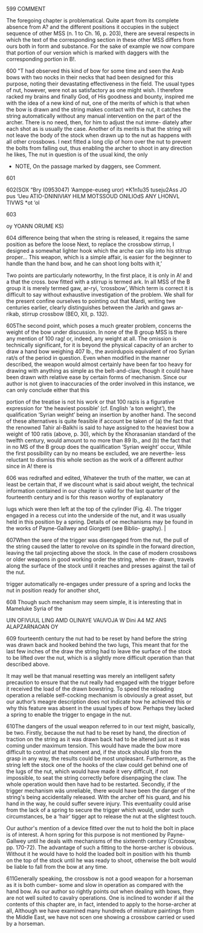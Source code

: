 599 COMMENT


The foregoing chapter is problematical. Quite apart from its complete absence from A? and the different positions it occupies in the subject sequence of other MSS (n. 1 to Ch. 16, p. 203), there are several respects in which the text of the corresponding section in these other MSS differs from ours both in form and substance. For the sake of example we now compare that portion of our version which is marked with daggers with the corresponding portion in B!.

600 "T had observed this kind of bow for some time and seen the Arab bows with two nocks in their necks that had been designed for this purpose, noting their devastating effectiveness in the field. The usual types of nut, however, were not as satisfactory as one might wish. I therefore racked my brains and finally God, of His goodness and bounty, inspired me with the idea of a new kind of nut, one of the merits of which is that when the bow is drawn and the string makes contact with the nut, it catches the string automatically without any manual intervention on the part of the archer. There is no need, then, for him to adjust the nut imme- diately after each shot as is usually the case. Another of its merits is that the string will not leave the body of the stock when drawn up to the nut as happens with all other crossbows.  I next fitted a long clip of horn over the nut to prevent the bolts from falling out, thus enabling the archer to shoot in any direction he likes, The nut in question is of the usual kind, the only


* NOTE, On the passage marked by daggers, see Comment.

601



602(SOX “Bry (0953047) ‘Aamppe-euseg uror) *K1n1u35 tuseju2Ass JO pus ‘Ueu ATIO-DNINIVIAY HILM MOTSSOUD ONILIOdS ANY LHONVL TIVWS *ot ‘ol



603

oy YOANN ORUME KS)

604 difference being that when the string is released, it regains the same position as before the loose Next, to replace the crossbow stirrup, I designed a somewhat lighter hook which the arche can slip into his stitrup proper... This weapon, which is a simple affair, is easier for the beginner to handle than the hand bow, and he can shoot long bolts with it,’


Two points are particularly noteworthy, In the first place, it is only in A! and a that the cross.  bow fitted with a stirrup is termed ark. In all MSS of the B group it is merely termed gaw, ar-ryi, ‘crossbow’, Which term is correct it is difficult to say without exhaustive investigation of the problem. We shall for the present confine ourselves to pointing out that Mardi, writing twe centuries earlier, clearly distinguishes between the Jarkh and gaws ar-rikab, stirrup crossbow (BEO, XII, p. 132).

605The second point, which poses a much greater problem, concerns the weight of the bow under discussion. In none of the B group MSS is there any mention of 100 rag! or, indeed, any weight at all. The omission is technically significant, for it is beyond the physical capacity of an archer to draw a hand bow weighing 407 lb., the avoirdupois equivalent of roo Syrian rat/s of the period in question. Even when modified in the manner described, the weapon would almost certainly have been far too heavy for drawing with anything as simple as the belt-and-claw, though it could have been drawn with relative ease by certain forms of mechanism. Since our author is not given to inaccuracies of the order involved in this instance, we can only conclude either that this

portion of the treatise is not his work or that 100 razis is a figurative expression for ‘the heaviest possible’ (cf. English ‘a ton weight’), the qualification ‘Syrian weight’ being an insertion by another hand. The second of these alternatives is quite feasible if account be taken of (a) the fact that the renowned Tahir al-Balkhi is said to haye assigned to the heaviest bow a weight of 100 ratis (above, p. 30), which by the Khorasanian standard of the twelfth century, would amount to no more than 89 lb., and (b) the fact that in no MS of the B group does the qualification ‘Syrian weight’ occur, While the first possibility can by no means be excluded, we are neverthe- less reluctant to dismiss this whole section as the work of a different author since in A! there is

606 was redrafted and edited, Whatever the truth of the matter, we can at least be certain that, if we discount what is said about weight, the technical information contained in our chapter is valid for the last quarter of the fourteenth century and is for this reason worthy of explanatory


lugs which were then left at the top of the cylinder (Fig. 4). The trigger engaged in a recess cut into the underside of the nut, and it was usually held in this position by a spring. Details of oe mechanisms may be found in the works of Payne-Gallwey and Giorgetti (see Biblio- graphy). |

607When the sere of the trigger was disengaged from the nut, the pull of the string caused the latter to revolve on its spindle in the forward direction, leaving the tail projecting above the stock.  In the case of modern crossbows or older weapons in good working order the string, when re- drawn, travels along the surface of the stock until it reaches and presses against the tail of the nut.


trigger automatically re-engages under pressure of a spring and locks the nut in position ready for another shot,

608 Though such mechanism may seem simple, it is interesting that in Mameluke Syria of the


UIN OFIVUUL LING AMD OLINAYE VAUVOJA W Dini A4 MZ ANS ALAPZARNAOAN OY

609 fourteenth century the nut had to be reset by hand before the string was drawn back and hooked behind the two lugs, This meant that for the last few inches of the draw the string had to leave the surface of the stock to be lifted over the nut, which is a slightly more difficult operation than that described above.

It may well be that manual resetting was merely an intelligent safety precaution to ensure that the nut really had engaged with the trigger before it received the load of the drawn bowstring.  To speed the reloading operation a reliable self-cocking mechanism is obviously a great asset, but our author’s meagre description does not indicate how he achieved this or why this feature was absent in the usual types of bow. Perhaps they lacked a spring to enable the trigger to engage in the nut.

610The dangers of the usual weapon referred to in our text might, basically, be two. Firstly, because the nut had to be reset by hand, the direction of traction on the string as it was drawn back had to be altered just as it was coming under maximum tension. This would have made the bow more difficult to control at that moment and, if the stock should slip from the grasp in any way, the results could be most unpleasant. Furthermore, as the string left the stock one of the hooks of the claw could get behind one of the lugs of the nut, which would have made it very difficult, if not impossible, to seat the string correctly before disenpaging the claw. The whole operation would then have had to be restarted. Secondly, if the trigger mechanism wäs unreliable, there would have been the danger of the string's being accidentally released. With the archer off his guard, and his hand in the way, he could suffer severe injury. This eventuality could arise from the lack of a spring to secure the trigger which would, under such circumstances, be a ‘hair’ tigger apt to release the nut at the slightest touch.

Our author's mention of a device fitted over the nut to hold the bolt in place is of interest.  A horn spring for this purpose is not mentioned by Payne-Gallwey until he deals with mechanisms of the sixteenth century (Crossbow, pp. 170-72). The advantage of such a fitting to the horse-archer is obvious. Without it he would have to hold the loaded bolt in position with his thumb on the top of the stock until he was ready to shoot, otherwise the bolt would be liable to fall from the bow at any time.

611Generally speaking, the crossbow is not a good weapon for a horseman as it is both cumber- some and slow in operation as compared with the hand bow. As our author so rightly points out when dealing with bows, they are not well suited to cavalry operations. One is inclined to wonder if ail the contents of this chapter are, in fact, intended to apply to the horse-archer at all, Although we have examined many hundreds of miniature paintings from the Middle East, we have not scen one showing a crossbow carried or used by a horseman.
